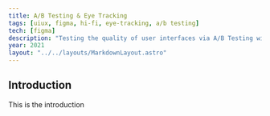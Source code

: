 ```yaml
---
title: A/B Testing & Eye Tracking
tags: [uiux, figma, hi-fi, eye-tracking, a/b testing]
tech: [figma]
description: "Testing the quality of user interfaces via A/B Testing with eye-tracking data."
year: 2021
layout: "../../layouts/MarkdownLayout.astro"
---
```


## Introduction

This is the introduction
